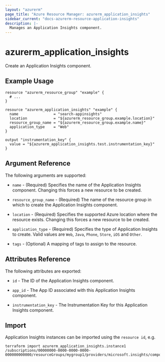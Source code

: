 ```yaml
---
layout: "azurerm"
page_title: "Azure Resource Manager: azurerm_application_insights"
sidebar_current: "docs-azurerm-resource-application-insights"
description: |-
  Manages an Application Insights component.
---
```


# azurerm_application_insights

Create an Application Insights component.

## Example Usage

```hcl
resource "azurerm_resource_group" "example" {
  # ...
}

resource "azurerm_application_insights" "example" {
  name                = "search-appinsights"
  location            = "${azurerm_resource_group.example.location}"
  resource_group_name = "${azurerm_resource_group.example.name}"
  application_type    = "Web"
}

output "instrumentation_key" {
  value = "${azurerm_application_insights.test.instrumentation_key}"
}
```

## Argument Reference

The following arguments are supported:

* `name` - (Required) Specifies the name of the Application Insights component. Changing this forces a
    new resource to be created.

* `resource_group_name` - (Required) The name of the resource group in which to
    create the Application Insights component.

* `location` - (Required) Specifies the supported Azure location where the resource exists. Changing this forces a new resource to be created.

* `application_type` - (Required) Specifies the type of Application Insights to create. Valid values are `Web`, `Java`, `Phone`, `Store`, `iOS` and `Other`.

* `tags` - (Optional) A mapping of tags to assign to the resource.

## Attributes Reference

The following attributes are exported:

* `id` - The ID of the Application Insights component.

* `app_id` - The App ID associated with this Application Insights component.

* `instrumentation_key` - The Instrumentation Key for this Application Insights component.


## Import

Application Insights instances can be imported using the `resource id`, e.g.

```shell
terraform import azurerm_application_insights.instance1 /subscriptions/00000000-0000-0000-0000-000000000000/resourceGroups/mygroup1/providers/microsoft.insights/components/instance1
```
